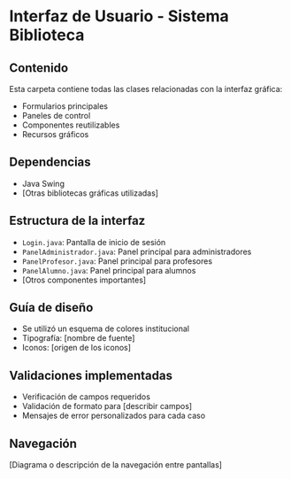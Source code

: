 # Interfaz de Usuario - Sistema Biblioteca

## Contenido
Esta carpeta contiene todas las clases relacionadas con la interfaz gráfica:
- Formularios principales
- Paneles de control
- Componentes reutilizables
- Recursos gráficos

## Dependencias
- Java Swing
- [Otras bibliotecas gráficas utilizadas]

## Estructura de la interfaz
- `Login.java`: Pantalla de inicio de sesión
- `PanelAdministrador.java`: Panel principal para administradores
- `PanelProfesor.java`: Panel principal para profesores
- `PanelAlumno.java`: Panel principal para alumnos
- [Otros componentes importantes]

## Guía de diseño
- Se utilizó un esquema de colores institucional
- Tipografía: [nombre de fuente]
- Iconos: [origen de los iconos]

## Validaciones implementadas
- Verificación de campos requeridos
- Validación de formato para [describir campos]
- Mensajes de error personalizados para cada caso

## Navegación
[Diagrama o descripción de la navegación entre pantallas]